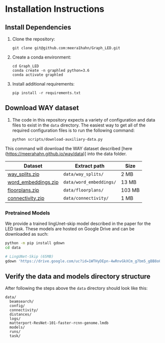 # Installation Instructions


## Install Dependencies

1. Clone the repository:
   ```
   git clone git@github.com:meera1hahn/Graph_LED.git
   ```
2. Create a conda environment:
   ```
   cd Graph_LED
   conda create -n graphled python=3.6
   conda activate graphled
   ```
3. Install additional requirements:
   ```
   pip install -r requirements.txt
   ```

## Download WAY dataset

1. The code in this repository expects a variety of configuration and data
   files to exist in the `data` directory. The easiest way to get all of the
   required configuration files is to run the following command:

   ```
   python scripts/download-auxiliary-data.py
   ```
   
This command will download the WAY dataset described [here (https://meerahahn.github.io/way/data)] into the data folder.


| Dataset | Extract path | Size |
|-------------- |---------------------------- |------- |
| [way_splits.zip](https://drive.google.com/file/d/1l0qkyRjOM1VmiXYvtjPrMN9NyHgh3OXh/view) | `data/way_splits/` | 2 MB |
| [word_embeddings.zip](https://drive.google.com/file/d/1gC6Y4jqFOFkKFLSiqkt_ZGU4MM0vYIW7/view) | `data/word_embeddings/` | 13 MB |
| [floorplans.zip](https://drive.google.com/file/d/1_JHaTxty1cnZHnBKUWcNIgAPyCFx0nR7/view) | `data/floorplans/` | 103 MB |
| [connectivity.zip](https://drive.google.com/file/d/1LQ__PGY1KSNjfmGK_YqZezkSwqtdYu9c/view) | `data/connectivity/` | 1 MB |

###  Pretrained Models
We provide a trained lingUnet-skip model described in the paper for the LED task. These models are hosted on Google Drive and can be downloaded as such:

```bash
python -m pip install gdown
cd data

# LingUNet-Skip (65MB)
gdown 'https://drive.google.com/uc?id=1WTHyDEpn-4wRnvGkXCm_g7bm5_gBB8oQ'
```

## Verify the data and models directory structure

After following the steps above the `data` directory should look like this:

```
data/
  beamsearch/
  config/
  connectivity/
  distances/
  logs/
  matterport-ResNet-101-faster-rcnn-genome.lmdb
  models/
  runs/
  task/
```
